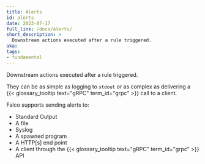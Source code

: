 ```yaml
---
title: Alerts
id: alerts
date: 2023-07-17
full_link: /docs/alerts/
short_description: >
  Downstream actions executed after a rule triggered.
aka:
tags:
- fundamental
---
```

Downstream actions executed after a rule triggered.

<!--more--> 

They can be as simple as logging to `stdout` or as complex as delivering a {{< glossary_tooltip text="gRPC" term_id="grpc" >}} call to a client.

Falco supports sending alerts to:

- Standard Output
- A file
- Syslog
- A spawned program
- A HTTP[s] end point
- A client through the {{< glossary_tooltip text="gRPC" term_id="grpc" >}} API